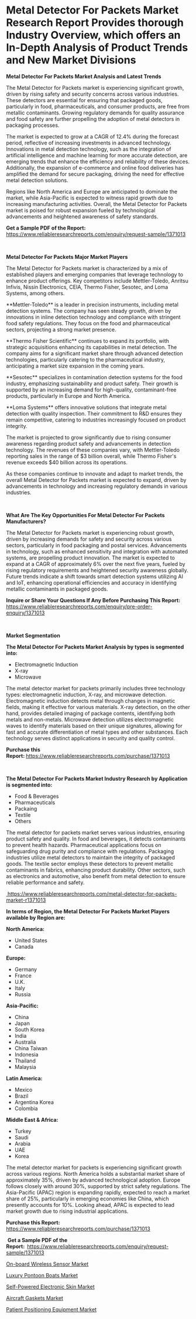 <p><h1>Metal Detector For Packets Market Research Report Provides thorough Industry Overview, which offers an In-Depth Analysis of Product Trends and New Market Divisions</h1></p><p><strong>Metal Detector For Packets Market Analysis and Latest Trends</strong></p>
<p><p>The Metal Detector for Packets market is experiencing significant growth, driven by rising safety and security concerns across various industries. These detectors are essential for ensuring that packaged goods, particularly in food, pharmaceuticals, and consumer products, are free from metallic contaminants. Growing regulatory demands for quality assurance and food safety are further propelling the adoption of metal detectors in packaging processes.</p><p>The market is expected to grow at a CAGR of 12.4% during the forecast period, reflective of increasing investments in advanced technology. Innovations in metal detection technology, such as the integration of artificial intelligence and machine learning for more accurate detection, are emerging trends that enhance the efficiency and reliability of these devices. Additionally, the expansion of e-commerce and online food deliveries has amplified the demand for secure packaging, driving the need for effective metal detection solutions.</p><p>Regions like North America and Europe are anticipated to dominate the market, while Asia-Pacific is expected to witness rapid growth due to increasing manufacturing activities. Overall, the Metal Detector for Packets market is poised for robust expansion fueled by technological advancements and heightened awareness of safety standards.</p></p>
<p><strong>Get a Sample PDF of the Report:&nbsp;</strong> <a href="https://www.reliableresearchreports.com/enquiry/request-sample/1371013?utm_campaign=16&utm_medium=2&utm_source=Github&utm_content=ia&utm_term=17112024&utm_id=metal-detector-for-packets">https://www.reliableresearchreports.com/enquiry/request-sample/1371013</a></p>
<p>&nbsp;</p>
<p><strong>Metal Detector For Packets Major Market Players</strong></p>
<p><p>The Metal Detector for Packets market is characterized by a mix of established players and emerging companies that leverage technology to enhance product offerings. Key competitors include Mettler-Toledo, Anritsu Infivis, Nissin Electronics, CEIA, Thermo Fisher, Sesotec, and Loma Systems, among others.</p><p>**Mettler-Toledo** is a leader in precision instruments, including metal detection systems. The company has seen steady growth, driven by innovations in inline detection technology and compliance with stringent food safety regulations. They focus on the food and pharmaceutical sectors, projecting a strong market presence.</p><p>**Thermo Fisher Scientific** continues to expand its portfolio, with strategic acquisitions enhancing its capabilities in metal detection. The company aims for a significant market share through advanced detection technologies, particularly catering to the pharmaceutical industry, anticipating a market size expansion in the coming years.</p><p>**Sesotec** specializes in contamination detection systems for the food industry, emphasizing sustainability and product safety. Their growth is supported by an increasing demand for high-quality, contaminant-free products, particularly in Europe and North America. </p><p>**Loma Systems** offers innovative solutions that integrate metal detection with quality inspection. Their commitment to R&D ensures they remain competitive, catering to industries increasingly focused on product integrity.</p><p>The market is projected to grow significantly due to rising consumer awareness regarding product safety and advancements in detection technology. The revenues of these companies vary, with Mettler-Toledo reporting sales in the range of $3 billion overall, while Thermo Fisher's revenue exceeds $40 billion across its operations.</p><p>As these companies continue to innovate and adapt to market trends, the overall Metal Detector for Packets market is expected to expand, driven by advancements in technology and increasing regulatory demands in various industries.</p></p>
<p>&nbsp;</p>
<p><strong>What Are The Key Opportunities For Metal Detector For Packets Manufacturers?</strong></p>
<p><p>The Metal Detector for Packets market is experiencing robust growth, driven by increasing demands for safety and security across various sectors, particularly in food packaging and postal services. Advancements in technology, such as enhanced sensitivity and integration with automated systems, are propelling product innovation. The market is expected to expand at a CAGR of approximately 6% over the next five years, fueled by rising regulatory requirements and heightened security awareness globally. Future trends indicate a shift towards smart detection systems utilizing AI and IoT, enhancing operational efficiencies and accuracy in identifying metallic contaminants in packaged goods.</p></p>
<p><strong>Inquire or Share Your Questions If Any Before Purchasing This Report:</strong> <a href="https://www.reliableresearchreports.com/enquiry/pre-order-enquiry/1371013?utm_campaign=16&utm_medium=2&utm_source=Github&utm_content=ia&utm_term=17112024&utm_id=metal-detector-for-packets">https://www.reliableresearchreports.com/enquiry/pre-order-enquiry/1371013</a></p>
<p>&nbsp;</p>
<p><strong>Market Segmentation</strong></p>
<p><strong>The Metal Detector For Packets Market Analysis by types is segmented into:</strong></p>
<p><ul><li>Electromagnetic Induction</li><li>X-ray</li><li>Microwave</li></ul></p>
<p><p>The metal detector market for packets primarily includes three technology types: electromagnetic induction, X-ray, and microwave detection. Electromagnetic induction detects metal through changes in magnetic fields, making it effective for various materials. X-ray detection, on the other hand, provides detailed imaging of package contents, identifying both metals and non-metals. Microwave detection utilizes electromagnetic waves to identify materials based on their unique signatures, allowing for fast and accurate differentiation of metal types and other substances. Each technology serves distinct applications in security and quality control.</p></p>
<p><strong>Purchase this Report:&nbsp;</strong><a href="https://www.reliableresearchreports.com/purchase/1371013?utm_campaign=16&utm_medium=2&utm_source=Github&utm_content=ia&utm_term=17112024&utm_id=metal-detector-for-packets">https://www.reliableresearchreports.com/purchase/1371013</a></p>
<p>&nbsp;</p>
<p><strong>The Metal Detector For Packets Market Industry Research by Application is segmented into:</strong></p>
<p><ul><li>Food & Beverages</li><li>Pharmaceuticals</li><li>Packaing</li><li>Textile</li><li>Others</li></ul></p>
<p><p>The metal detector for packets market serves various industries, ensuring product safety and quality. In food and beverages, it detects contaminants to prevent health hazards. Pharmaceutical applications focus on safeguarding drug purity and compliance with regulations. Packaging industries utilize metal detectors to maintain the integrity of packaged goods. The textile sector employs these detectors to prevent metallic contaminants in fabrics, enhancing product durability. Other sectors, such as electronics and automotive, also benefit from metal detection to ensure reliable performance and safety.</p></p>
<p><a href="https://www.reliableresearchreports.com/metal-detector-for-packets-market-r1371013?utm_campaign=16&utm_medium=2&utm_source=Github&utm_content=ia&utm_term=17112024&utm_id=metal-detector-for-packets">&nbsp;https://www.reliableresearchreports.com/metal-detector-for-packets-market-r1371013</a></p>
<p><strong>In terms of Region, the Metal Detector For Packets Market Players available by Region are:</strong></p>
<p>
    <p> <strong> North America: </strong>
        <ul>
            <li>United States</li>
            <li>Canada</li>
        </ul>
        </p> 
    <p> <strong> Europe: </strong>
        <ul>
            <li>Germany</li>
            <li>France</li>
            <li>U.K.</li>
            <li>Italy</li>
            <li>Russia</li>
        </ul>
        </p> 
    <p> <strong> Asia-Pacific: </strong>
        <ul>
            <li>China</li>
            <li>Japan</li>
            <li>South Korea</li>
            <li>India</li>
            <li>Australia</li>
            <li>China Taiwan</li>
            <li>Indonesia</li>
            <li>Thailand</li>
            <li>Malaysia</li>
        </ul>
        </p> 
    <p> <strong> Latin America: </strong>
        <ul>
            <li>Mexico</li>
            <li>Brazil</li>
            <li>Argentina Korea</li>
            <li>Colombia</li>
        </ul>
        </p> 
    <p> <strong> Middle East & Africa: </strong>
        <ul>
            <li>Turkey</li>
            <li>Saudi</li>
            <li>Arabia</li>
            <li>UAE</li>
            <li>Korea</li>
        </ul>
    </p>
    </p>
<p><p>The metal detector market for packets is experiencing significant growth across various regions. North America holds a substantial market share of approximately 35%, driven by advanced technological adoption. Europe follows closely with around 30%, supported by strict safety regulations. The Asia-Pacific (APAC) region is expanding rapidly, expected to reach a market share of 25%, particularly in emerging economies like China, which presently accounts for 10%. Looking ahead, APAC is expected to lead market growth due to rising industrial applications.</p></p>
<p><strong>Purchase this Report: </strong><a href="https://www.reliableresearchreports.com/purchase/1371013?utm_campaign=16&utm_medium=2&utm_source=Github&utm_content=ia&utm_term=17112024&utm_id=metal-detector-for-packets">https://www.reliableresearchreports.com/purchase/1371013</a></p>
<p>&nbsp;<strong>Get a Sample PDF of the Report:&nbsp;&nbsp;</strong><a href="https://www.reliableresearchreports.com/enquiry/request-sample/1371013?utm_campaign=16&utm_medium=2&utm_source=Github&utm_content=ia&utm_term=17112024&utm_id=metal-detector-for-packets">https://www.reliableresearchreports.com/enquiry/request-sample/1371013</a></p>
<p><strong></strong></p>
<p><p><a href="https://github.com/YashRP12/Market-Research-Report-List-6/blob/main/on-board-wireless-sensor-market.md?utm_campaign=16&utm_medium=2&utm_source=Github&utm_content=ia&utm_term=17112024&utm_id=metal-detector-for-packets">On-board Wireless Sensor Market</a></p><p><a href="https://www.linkedin.com/pulse/analyzing-luxury-pontoon-boats-market-dynamics-growth-drivers-forecasted-i8msc?utm_campaign=16&utm_medium=2&utm_source=Github&utm_content=ia&utm_term=17112024&utm_id=metal-detector-for-packets">Luxury Pontoon Boats Market</a></p><p><a href="https://github.com/JosephineMcguire65/Market-Research-Report-List-1/blob/main/self-powered-electronic-skin-market.md?utm_campaign=16&utm_medium=2&utm_source=Github&utm_content=ia&utm_term=17112024&utm_id=metal-detector-for-packets">Self-Powered Electronic Skin Market</a></p><p><a href="https://www.linkedin.com/pulse/aircraft-gaskets-market-size-share-growth-analysis-type-application-mleic?utm_campaign=16&utm_medium=2&utm_source=Github&utm_content=ia&utm_term=17112024&utm_id=metal-detector-for-packets">Aircraft Gaskets Market</a></p><p><a href="https://issuu.com/reportprime-2/docs/patient-positioning-equipment-marke_dc6167d6f670b6?utm_campaign=16&utm_medium=2&utm_source=Github&utm_content=ia&utm_term=17112024&utm_id=metal-detector-for-packets">Patient Positioning Equipment Market</a></p></p>
